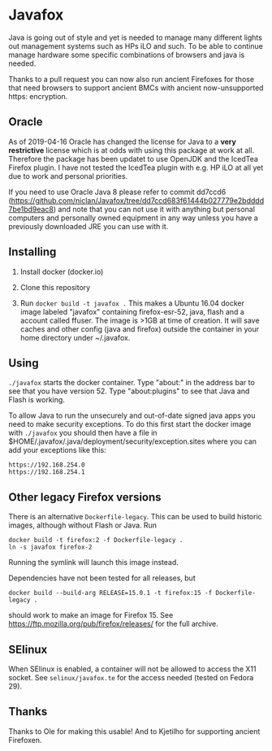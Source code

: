 # Javafox

Java is going out of style and yet is needed to manage many different lights out management systems such as HPs iLO and such.  To be able to continue manage hardware some specific combinations of browsers and java is needed.

Thanks to a pull request you can now also run ancient Firefoxes for those that need browsers to support ancient BMCs with ancient now-unsupported https: encryption.

## Oracle 

As of 2019-04-16 Oracle has changed the license for Java to a **very restrictive** license which is at odds with using this package at work at all.  Therefore the package has been updatet to use OpenJDK and the IcedTea Firefox plugin.  I have not tested the IcedTea plugin with e.g. HP iLO at all yet due to work and personal priorities.

If you need to use Oracle Java 8 please refer to commit dd7ccd6 (https://github.com/niclan/Javafox/tree/dd7ccd683f61444b027779e2bdddd7be1bd9eac8) and note that you can not use it with anything but personal computers and personally owned equipment in any way unless you have a previously downloaded JRE you can use with it.

## Installing

1. Install docker (docker.io)

2. Clone this repository

3. Run ```docker build -t javafox .```  This makes a Ubuntu 16.04 docker image labeled "javafox" containing firefox-esr-52, java, flash and a account called ffuser.  The image is >1GB at time of creation. It will save caches and other config (java and firefox) outside the container in your home directory under ~/.javafox.

## Using

```./javafox``` starts the docker container. Type "about:" in the address bar to see that you have version 52.  Type "about:plugins" to see that Java and Flash is working.

To allow Java to run the unsecurely and out-of-date signed java apps you need to make security exceptions. To do this first start the docker image with ```./javafox``` you should then have a file in $HOME/.javafox/.java/deployment/security/exception.sites where you can add your exceptions like this:

```
https://192.168.254.0
https://192.168.254.1
```

## Other legacy Firefox versions

There is an alternative `Dockerfile-legacy`.  This can be used to build historic images, although without Flash or Java.  Run

```
docker build -t firefox:2 -f Dockerfile-legacy .
ln -s javafox firefox-2
```

Running the symlink will launch this image instead.

Dependencies have not been tested for all releases, but
```
docker build --build-arg RELEASE=15.0.1 -t firefox:15 -f Dockerfile-legacy .
```
should work to make an image for Firefox 15.  See
<https://ftp.mozilla.org/pub/firefox/releases/> for the full archive.

## SElinux

When SElinux is enabled, a container will not be allowed to access the X11 socket.  See `selinux/javafox.te` for the access needed (tested on Fedora 29).

## Thanks

Thanks to Ole for making this usable! And to Kjetilho for supporting ancient Firefoxen.
